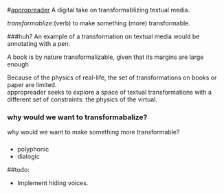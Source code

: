 #[appropreader](http://appropreader.sean.lee.mx)
A digital take on transformablizing textual media.

*transformablize*:(verb) to make something (more) transformable.

###huh?
An example of a transformation on textual media would be annotating with a pen.

A book is by nature transformalizable, given that its margins are large enough

Because of the physics of real-life, the set of transformations on books or paper are limited.
<br>
appropreader seeks to explore a space of textual transformations with a different set of constraints: the physics of the virtual.

### why would we want to transformabalize?
why would we want to make something more transformable?
###
- polyphonic
- dialogic

##todo:
- Implement hiding voices.

